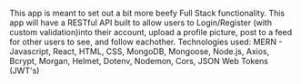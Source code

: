 This app is meant to set out a bit more beefy Full Stack functionality. This app will have a RESTful API built to allow users to Login/Register (with custom validation)into their account, upload a profile picture, post to a feed for other users to see, and follow eachother. 
Technologies used: MERN - Javascript, React, HTML, CSS, MongoDB, Mongoose, Node.js, Axios, Bcrypt, Morgan, Helmet, Dotenv, Nodemon, Cors, JSON Web Tokens (JWT's)
